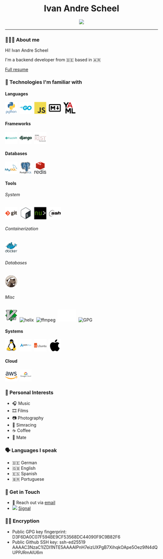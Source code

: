 <div id="header" align="center">

# Ivan Andre Scheel


<img src="https://i.imgur.com/hCp4vr1.jpeg" width=700 />
</div>

---
### 🧑🏻‍💻 About me

Hi! Ivan Andre Scheel

I'm a backend developer from 🇩🇪 based in 🇦🇷

[Full resume](https://necromeo.github.io/)

### 📖 Technologies I'm familiar with

#### Languages
<div>
<img src="https://raw.githubusercontent.com/devicons/devicon/master/icons/python/python-original-wordmark.svg" title="Python" alt="Python" width="40" height="40"/>&nbsp;
<img src="https://raw.githubusercontent.com/devicons/devicon/master/icons/go/go-original-wordmark.svg" title="Go" alt="Go" height="40" witdth="40"/>&nbsp;
<img src="https://raw.githubusercontent.com/devicons/devicon/master/icons/javascript/javascript-original.svg" title="Javascript" alt="Javascript" width="40" height="40"/>&nbsp;
<img src="https://raw.githubusercontent.com/devicons/devicon/master/icons/markdown/markdown-original.svg" title="Markdown" alt="Markdown" width="40" height="40"/>&nbsp;
<img src="https://raw.githubusercontent.com/devicons/devicon/master/icons/yaml/yaml-original.svg" title="Yaml" alt="Yaml" width="40" height="40"/>&nbsp;
</div>

#### Frameworks
<img src="https://raw.githubusercontent.com/devicons/devicon/master/icons/fastapi/fastapi-original-wordmark.svg" title="FastAPI" alt="FastAPI" width="40" height="40"/>&nbsp;
<img src="https://raw.githubusercontent.com/devicons/devicon/master/icons/django/django-plain-wordmark.svg" title="Django" alt="Django" width="40" height="40"/>&nbsp;
<img src="https://raw.githubusercontent.com/devicons/devicon/master/icons/djangorest/djangorest-original-wordmark.svg" title="DjangoREST" alt="DjangoREST" width="40" height="40"/>&nbsp;

#### Databases
<img src="https://raw.githubusercontent.com/devicons/devicon/master/icons/mysql/mysql-original-wordmark.svg" title="MySQL" alt="MySQL" width="40" height="40"/>&nbsp;
<img src="https://raw.githubusercontent.com/devicons/devicon/master/icons/postgresql/postgresql-original-wordmark.svg" title="PostgreSQL" alt="PostgreSQL" width="40" height="40"/>&nbsp;
<img src="https://raw.githubusercontent.com/devicons/devicon/master/icons/redis/redis-original-wordmark.svg" title="Redis" alt="Redis" width="40" height="40"/>&nbsp;

#### Tools
###### System
<img src="https://raw.githubusercontent.com/devicons/devicon/master/icons/git/git-original-wordmark.svg" title="Git" alt="Git" width="40" height="40"/>&nbsp;
<img src="https://raw.githubusercontent.com/devicons/devicon/master/icons/bash/bash-original.svg" title="Bash" alt="Bash" width="40" height="40"/>&nbsp;
<img src="https://raw.githubusercontent.com/nushell/nushell/main/assets/icons/nushell-original.png" title="Nushell" alt="Nushell" width="40" height="40"/>&nbsp;
<img src="https://raw.githubusercontent.com/devicons/devicon/master/icons/ssh/ssh-original-wordmark.svg" title="SSH" alt="SSH" width="40" height="40"/>&nbsp;

###### Containerization
<img src="https://raw.githubusercontent.com/devicons/devicon/master/icons/docker/docker-original-wordmark.svg" title="Docker" alt="Docker" width="40" height="40"/>&nbsp;

###### Databases
<img src="https://raw.githubusercontent.com/devicons/devicon/master/icons/dbeaver/dbeaver-original.svg" title="DBeaver" alt="DBeaver" width="40" height="40"/>&nbsp;

###### Misc
<img src="https://raw.githubusercontent.com/devicons/devicon/master/icons/vim/vim-original.svg" title="vim" alt="vim" width="40" height="40"/>&nbsp;
<img src="https://helix-editor.com/logo.svg" title="helix" alt="helix" width="40" height="40"/>&nbsp;
<img src="https://upload.wikimedia.org/wikipedia/commons/5/5f/FFmpeg_Logo_new.svg" title="ffmpeg" alt="ffmpeg" width="70" height="40"/>&nbsp;
<img src="https://raw.githubusercontent.com/FiloSottile/age/main/logo/logo_white.svg" title="Age" alt="Age" width="60" height="40"/>&nbsp;
<img src="https://upload.wikimedia.org/wikipedia/commons/a/a3/GnuPG-Logo.svg" title="GPG" alt="GPG" width="24" height="35"/>&nbsp;

#### Systems
<img src="https://raw.githubusercontent.com/devicons/devicon/master/icons/linux/linux-original.svg" title="Linux" alt="Linux" width="40" height="40"/>&nbsp;
<img src="https://raw.githubusercontent.com/devicons/devicon/master/icons/archlinux/archlinux-original-wordmark.svg" title="Arch Linux" alt="Arch Linux" width="40" height="40"/>&nbsp;
<img src="https://raw.githubusercontent.com/devicons/devicon/master/icons/ubuntu/ubuntu-original-wordmark.svg" title="Ubuntu" alt="Ubuntu" width="40" height="40"/>&nbsp;
<img src="https://raw.githubusercontent.com/devicons/devicon/master/icons/apple/apple-original.svg" title="Apple" alt="Apple" width="40" height="40"/>&nbsp;

#### Cloud
<img src="https://raw.githubusercontent.com/devicons/devicon/master/icons/amazonwebservices/amazonwebservices-original-wordmark.svg" title="AWS" alt="AWS" width="40" height="40"/>&nbsp;
<img src="https://raw.githubusercontent.com/devicons/devicon/master/icons/googlecloud/googlecloud-original-wordmark.svg" title="GCP" alt="GCP" width="40" height="40"/>&nbsp;

### 🖤 Personal Interests

- 🎧 Music
- 🎞️ Films
- 📷 Photography
- 🚗 Simracing
- ☕ Coffee
- 🧉 Mate

### 🗣️ Languages I speak

- 🇩🇪 German
- 🇬🇧 English
- 🇪🇸 Spanish
- 🇧🇷 Portuguese

### 💌 Get in Touch

- 📧 Reach out via [email](ivan@gr4vy.com)
- <img src="https://signal.org/brand/assets/logo_min_size.png" width="18"> [Signal](https://signal.me/#eu/OwaNQ5P1UniF4B9nYrpBgs8lOMWHbxrbKORsATfQNRAKISBoBqlPSJ9orFj960EE)

### 🥷🏻 Encryption

- Public GPG key fingerprint: D3F6DA0C07F594BE9CF53568DC44090F9C9B82F6
- Public Github SSH key: ssh-ed25519 AAAAC3NzaC1lZDI1NTE5AAAAIPnH7eizUXPgB7XihqkOApe5Oez9lN4dQUPPJRmAIU6m
